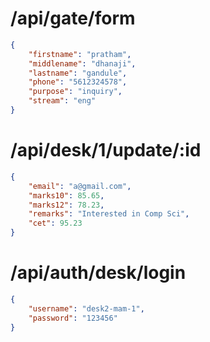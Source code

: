 # /api/gate/form
```json
{
    "firstname": "pratham",
    "middlename": "dhanaji",
    "lastname": "gandule",
    "phone": "5612324578",
    "purpose": "inquiry",
    "stream": "eng"
}
```
# /api/desk/1/update/:id
```json
{
    "email": "a@gmail.com",
    "marks10": 85.65,
    "marks12": 78.23,
    "remarks": "Interested in Comp Sci",
    "cet": 95.23
}
```
# /api/auth/desk/login
```json
{
    "username": "desk2-mam-1",
    "password": "123456"
}
```